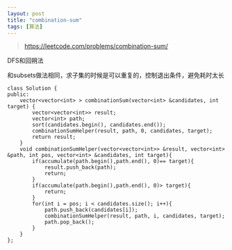 ```yaml
---
layout: post
title: "combination-sum"
tags: [算法]
---
```


>https://leetcode.com/problems/combination-sum/

DFS和回朔法

和subsets做法相同，求子集的时候是可以重复的，控制退出条件，避免耗时太长

	class Solution {
	public:
	    vector<vector<int> > combinationSum(vector<int> &candidates, int target) {
	        vector<vector<int>> result;
	        vector<int> path;
	        sort(candidates.begin(), candidates.end());
	        combinationSumHelper(result, path, 0, candidates, target);
	        return result;
	    }
	    void combinationSumHelper(vector<vector<int>> &result, vector<int> &path, int pos, vector<int> &candidates, int target){
	        if(accumulate(path.begin(),path.end(), 0)== target){
	            result.push_back(path);
	            return;
	        }
	        if(accumulate(path.begin(),path.end(), 0)> target){
	            return;
	        }
	        for(int i = pos; i < candidates.size(); i++){
	            path.push_back(candidates[i]);
	            combinationSumHelper(result, path, i, candidates, target);
	            path.pop_back();
	        }
	    }
	};

   